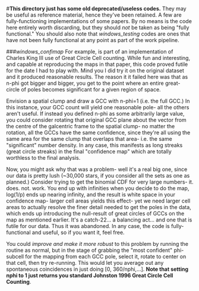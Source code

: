 #**This directory just has some old deprecated/useless codes.** 
They may be useful as reference material, hence they've been retained. 
A few are fully-functioning implementations of some papers. 
By no means is the code here entirely worth discarding, but they should *not* be taken as being "fully functional." 
You should also note that *windows_testing* codes are ones that have not been fully functional at any point as part
of the work pipeline. 


###*windows_confimap* 
For example, is part of an implementation of Charles King III use of Great Circle Cell counting. 
While fun and interesting, and capable at reproducing the maps in that paper, this code proved futile for the date 
I had to play with. Mind you I did try it on the original dataset and it produced reasonable results. The reason it 
it failed here was that as n-phi got bigger and bigger, you get to the point where an entire great-circle of poles 
becomes significant for a given region of space. 

Envision a spatial clump and draw a GCC with n-phi=1 (i.e. the full GCC.) In this instance, your GCC count will yield
one reasonable pole- all the others aren't useful. If instead you defined n-phi as some arbitrarily large value, 
you could consider rotating that original GCC plane about the vector from the centre of the galcentric frame
to the spatial clump- no matter the rotation, all the GCCs have the same confidence, since they're all using the same 
area for the same clump that overlaps that area- i.e. the same "significant" number density. In any case, this 
manifests as long streaks (great circle streaks) in the final "confidence map" which are totally worthless to the final
analysis.

Now, you might ask why that was a problem- well it's a real big one, since our data is pretty lush (~30,000 stars, 
if you consider all the sets as one as planned.) Consider trying to get the binomial CDF for very large numbers- 
it. does. not. work. You end up with infinities when you decide to do the map, log(1/p) ends up nearing infinity, and
the result is white space in your confidence map- larger cell areas yields this effect- yet we need larger cell areas 
to actually resolve the finer detail needed to get the poles in the data, which ends up introducing the null-result of
great circles of GCCs on the map as mentioned earlier. It's a catch-22... a balancing act... and one that is futile
for our data. Thus it was abandoned. In any case, the code is fully-functional and useful, so if you want it, feel free.

You could *improve and make it more robust* to this problem by running the routine as normal, but in the stage of 
grabbing the "most confident" phi-subcell for the mapping from each GCC pole, select it, rotate to center on that cell,
then try re-running. This would let you average out any spontaneous coincidences in just doing [0, 360/nphi,...]. 
**Note that setting nphi to 1 just returns you standard Johnston 1996 Great Circle Cell Counting**. 

